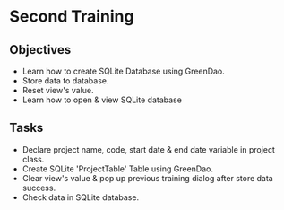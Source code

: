 # Second Training

## Objectives
- Learn how to create SQLite Database using GreenDao.
- Store data to database.
- Reset view's value.
- Learn how to open & view SQLite database

## Tasks
- Declare project name, code, start date & end date variable in project class.
- Create SQLite 'ProjectTable' Table using GreenDao.
- Clear view's value & pop up previous training dialog after store data success.
- Check data in SQLite database.